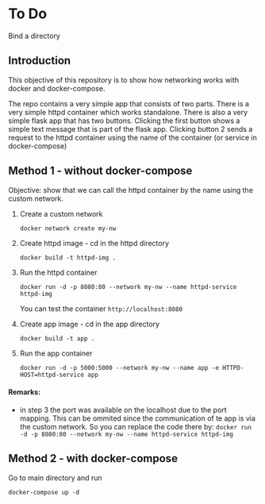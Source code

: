 # To Do
Bind a directory

## Introduction

This objective of this repository is to show how networking works with docker and docker-compose. 

The repo contains a very simple app that consists of two parts. There is a very simple httpd container which works
standalone. There is also a very simple flask app that has two buttons. Clicking the first button shows a simple text
message that is part of the flask app. Clicking button 2 sends a request to the httpd container using the name of the 
container (or service in docker-compose)

## Method 1 - without docker-compose

Objective:
show that we can call the httpd container by the name using the custom network.

1. Create a custom network

    `docker network create my-nw`
2. Create httpd image - cd in the httpd directory

    `docker build -t httpd-img .`
3. Run the httpd container

    `docker run -d -p 8080:80 --network my-nw --name httpd-service httpd-img`

    You can test the container `http://localhost:8080`
4. Create app image - cd in the app directory

   `docker build -t app .`
5. Run the app container 

    `docker run -d -p 5000:5000 --network my-nw --name app -e HTTPD-HOST=httpd-service app`

#### Remarks:
- in step 3 the port was available on the localhost due to the port mapping. This can be ommited since the communication 
   of te app is via the custom network. So you can replace the code there by:
`docker run -d -p 8080:80 --network my-nw --name httpd-service httpd-img`

## Method 2 - with docker-compose

Go to main directory and run

`docker-compose up -d`


